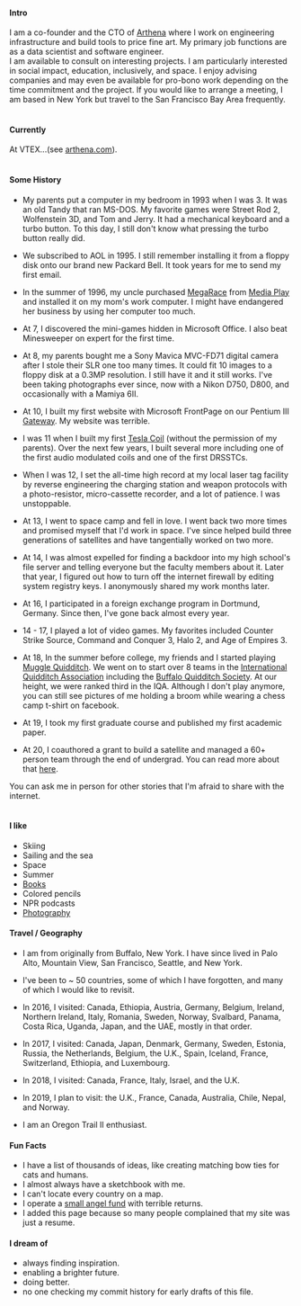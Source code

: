 
#### Intro
I am a co-founder and the CTO of [Arthena](https://arthena.com) where I work on engineering infrastructure and build tools to price fine art. My primary job functions are as a data scientist and software engineer.
<br>
I am available to consult on interesting projects. I am particularly interested in social impact, education, inclusively, and space. I enjoy advising companies and may even be available for pro-bono work depending on the time commitment and the project. If you would like to arrange a meeting, I am based in New York but travel to the San Francisco Bay Area frequently.
<br><br>
#### Currently
At VTEX...(see [arthena.com](https://vtex.com)).
<br><br>
#### Some History

- My parents put a computer in my bedroom in 1993 when I was 3. It was an old Tandy that ran MS-DOS. My favorite games were Street Rod 2, Wolfenstein 3D, and Tom and Jerry. It had a mechanical keyboard and a turbo button. To this day, I still don't know what pressing the turbo button really did.

- We subscribed to AOL in 1995. I still remember installing it from a floppy disk onto our brand new Packard Bell. It took years for me to send my first email.

- In the summer of 1996, my uncle purchased [MegaRace](https://en.wikipedia.org/wiki/MegaRace) from [Media Play](https://en.wikipedia.org/wiki/Media_Play) and installed it on my mom's work computer. I might have endangered her business by using her computer too much.

- At 7, I discovered the mini-games hidden in Microsoft Office. I also beat Minesweeper on expert for the first time.

- At 8, my parents bought me a Sony Mavica MVC-FD71 digital camera after I stole their SLR one too many times. It could fit 10 images to a floppy disk at a 0.3MP resolution. I still have it and it still works. I've been taking photographs ever since, now with a Nikon D750, D800, and occasionally with a Mamiya 6II.

- At 10, I built my first website with Microsoft FrontPage on our Pentium III [Gateway](https://en.wikipedia.org/wiki/Gateway,_Inc.). My website was terrible.

- I was 11 when I built my first [Tesla Coil](https://en.wikipedia.org/wiki/Tesla_coil) (without the permission of my parents). Over the next few years, I built several more including one of the first audio modulated coils and one of the first DRSSTCs.

- When I was 12, I set the all-time high record at my local laser tag facility by reverse engineering the charging station and weapon protocols with a photo-resistor, micro-cassette recorder, and a lot of patience. I was unstoppable.

- At 13, I went to space camp and fell in love. I went back two more times and promised myself that I'd work in space. I've since helped build three generations of satellites and have tangentially worked on two more.

- At 14, I was almost expelled for finding a backdoor into my high school's file server and telling everyone but the faculty members about it. Later that year, I figured out how to turn off the internet firewall by editing system registry keys. I anonymously shared my work months later.

- At 16, I participated in a foreign exchange program in Dortmund, Germany. Since then, I've gone back almost every year.

- 14 - 17, I played a lot of video games. My favorites included Counter Strike Source, Command and Conquer 3, Halo 2, and Age of Empires 3.

- At 18, In the summer before college, my friends and I started playing <a href="https://en.wikipedia.org/wiki/Quidditch_(sport)">Muggle Quidditch</a>. We went on to start over 8 teams in the [International Quidditch Association](https://en.wikipedia.org/wiki/International_Quidditch_Association) including the [Buffalo Quidditch Society](https://www.facebook.com/buffaloquidditch/). At our height, we were ranked third in the IQA. Although I don't play anymore, you can still see pictures of me holding a broom while wearing a chess camp t-shirt on facebook.

- At 19, I took my first graduate course and published my first academic paper.

- At 20, I coauthored a grant to build a satellite and managed a 60+ person team through the end of undergrad. You can read more about that [here](https://ubnl.space/glados/).

You can ask me in person for other stories that I'm afraid to share with the internet.
<br><br>
#### I like
- Skiing
- Sailing and the sea
- Space
- Summer
- [Books](https://www.goodreads.com/mdKorn)
- Colored pencils
- NPR podcasts
- [Photography](https://instagram.com/dKornsaurus)

#### Travel / Geography

- I am from originally from Buffalo, New York. I have since lived in
Palo Alto, Mountain View, San Francisco, Seattle, and New York.

- I've been to ~ 50 countries, some of which I have forgotten, and many of which I would like to revisit.

- In 2016, I visited: Canada, Ethiopia, Austria, Germany, Belgium, Ireland, Northern Ireland, Italy, Romania, Sweden, Norway, Svalbard, Panama, Costa Rica, Uganda, Japan, and the UAE, mostly in that order.

- In 2017, I visited: Canada, Japan, Denmark, Germany, Sweden, Estonia, Russia, the Netherlands, Belgium, the U.K., Spain, Iceland, France, Switzerland, Ethiopia, and Luxembourg.

- In 2018, I visited: Canada, France, Italy, Israel, and the U.K.

- In 2019, I plan to visit: the U.K., France, Canada, Australia, Chile, Nepal, and Norway.

- I am an Oregon Trail II enthusiast.

#### Fun Facts

- I have a list of thousands of ideas, like creating matching bow ties for cats and humans.
- I almost always have a sketchbook with me.
- I can't locate every country on a map.
- I operate a [small angel fund](http://skepticalinvestments.biz/) with terrible returns.
- I added this page because so many people complained that my site was just a resume.

#### I dream of
- always finding inspiration.
- enabling a brighter future.
- doing better.
- no one checking my commit history for early drafts of this file.
